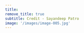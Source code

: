 ```yaml
---
title: 
remove_title: true
subtitle: Credit - Sayandeep Patro
image: '/images/image-005.jpg'
---
```

